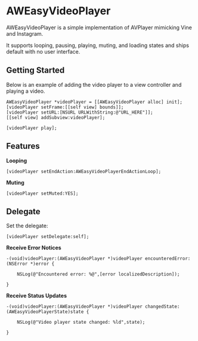 AWEasyVideoPlayer
===============

AWEasyVideoPlayer is a simple implementation of AVPlayer mimicking Vine and Instagram.

It supports looping, pausing, playing, muting, and loading states and ships default with no user interface.

Getting Started
------------------

Below is an example of adding the video player to a view controller and playing a video.

    AWEasyVideoPlayer *videoPlayer = [[AWEasyVideoPlayer alloc] init];
    [videoPlayer setFrame:[[self view] bounds]];
    [videoPlayer setURL:[NSURL URLWithString:@"URL_HERE"]];
    [[self view] addSubview:videoPlayer];

    [videoPlayer play];

Features
----------

**Looping**

    [videoPlayer setEndAction:AWEasyVideoPlayerEndActionLoop];

**Muting**

    [videoPlayer setMuted:YES];

Delegate
----------

Set the delegate:

    [videoPlayer setDelegate:self];

**Receive Error Notices**

    -(void)videoPlayer:(AWEasyVideoPlayer *)videoPlayer encounteredError:(NSError *)error {
    
        NSLog(@"Encountered error: %@",[error localizedDescription]);
    
    }

**Receive Status Updates**

    -(void)videoPlayer:(AWEasyVideoPlayer *)videoPlayer changedState:(AWEasyVideoPlayerState)state {
    
        NSLog(@"Video player state changed: %ld",state);

    }